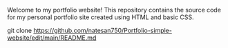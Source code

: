 Welcome to my portfolio website! This repository contains the source code for my personal portfolio site created using HTML and basic CSS.

git clone https://github.com/natesan750/Portfolio-simple-website/edit/main/README.md
